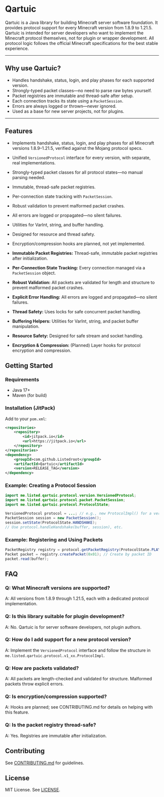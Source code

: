 # Qartuic 

Qartuic is a Java library for building Minecraft server software foundation. It provides protocol support for every Minecraft version from 1.8.9 to 1.21.5. Qartuic is intended for server developers who want to implement the Minecraft protocol themselves, not for plugin or wrapper development. All protocol logic follows the official Minecraft specifications for the best stable experience.

---

## Why use Qartuic?
- Handles handshake, status, login, and play phases for each supported version.
- Strongly-typed packet classes—no need to parse raw bytes yourself.
- Packet registries are immutable and thread-safe after setup.
- Each connection tracks its state using a `PacketSession`.
- Errors are always logged or thrown—never ignored.
- Used as a base for new server projects, not for plugins.

---

## Features

- Implements handshake, status, login, and play phases for all Minecraft versions 1.8.9–1.21.5, verified against the Mojang protocol specs.
- Unified `VersionedProtocol` interface for every version, with separate, real implementations.
- Strongly-typed packet classes for all protocol states—no manual parsing needed.
- Immutable, thread-safe packet registries.
- Per-connection state tracking with `PacketSession`.
- Robust validation to prevent malformed packet crashes.
- All errors are logged or propagated—no silent failures.
- Utilities for VarInt, string, and buffer handling.
- Designed for resource and thread safety.
- Encryption/compression hooks are planned, not yet implemented.

- **Immutable Packet Registries:** Thread-safe, immutable packet registries after initialization.
- **Per-Connection State Tracking:** Every connection managed via a `PacketSession` object.
- **Robust Validation:** All packets are validated for length and structure to prevent malformed packet crashes.
- **Explicit Error Handling:** All errors are logged and propagated—no silent failures.
- **Thread Safety:** Uses locks for safe concurrent packet handling.
- **Buffering Helpers:** Utilities for VarInt, string, and packet buffer manipulation.
- **Resource Safety:** Designed for safe stream and socket handling.
- **Encryption & Compression:** (Planned) Layer hooks for protocol encryption and compression.

## Getting Started

### Requirements
- Java 17+
- Maven (for build)

### Installation (JitPack)
Add to your `pom.xml`:
```xml
<repositories>
    <repository>
        <id>jitpack.io</id>
        <url>https://jitpack.io</url>
    </repository>
</repositories>
<dependency>
    <groupId>com.github.Listedroot</groupId>
    <artifactId>Qartuic</artifactId>
    <version>RELEASE_TAG</version>
</dependency>
```

### Example: Creating a Protocol Session
```java
import me.listed.qartuic.protocol.version.VersionedProtocol;
import me.listed.qartuic.protocol.packet.PacketSession;
import me.listed.qartuic.protocol.ProtocolState;

VersionedProtocol protocol = ...; // e.g., new ProtocolImpl() for a version
PacketSession session = new PacketSession();
session.setState(ProtocolState.HANDSHAKE);
// Use protocol.handleHandshake(buffer, session), etc.
```

### Example: Registering and Using Packets
```java
PacketRegistry registry = protocol.getPacketRegistry(ProtocolState.PLAY);
Packet packet = registry.createPacket(0x01); // Create by packet ID
packet.read(buffer);
```

## FAQ

### Q: What Minecraft versions are supported?
A: All versions from 1.8.9 through 1.21.5, each with a dedicated protocol implementation.

### Q: Is this library suitable for plugin development?
A: No. Qartuic is for server software developers, not plugin authors.

### Q: How do I add support for a new protocol version?
A: Implement the `VersionedProtocol` interface and follow the structure in `me.listed.qartuic.protocol.v1_xx.ProtocolImpl`.

### Q: How are packets validated?
A: All packets are length-checked and validated for structure. Malformed packets throw explicit errors.

### Q: Is encryption/compression supported?
A: Hooks are planned; see CONTRIBUTING.md for details on helping with this feature.

### Q: Is the packet registry thread-safe?
A: Yes. Registries are immutable after initialization.

## Contributing
See [CONTRIBUTING.md](CONTRIBUTING.md) for guidelines.

## License
MIT License. See [LICENSE](LICENSE).
